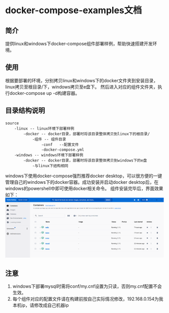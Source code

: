 # docker-compose-examples文档

## 简介
提供linux和windows下docker-compose组件部署样例，帮助快速搭建开发环境。

## 使用
根据要部署的环境，分别拷贝linux和windows下的docker文件夹到安装目录，linux拷贝至根目录/下，windows拷贝至e盘下。
然后进入对应的组件文件夹，执行docker-compose up -d构建容器。


## 目录结构说明
```
source
    -linux -- linux环境下部署样例
        -docker -- docker目录，部署时将该目录整体拷贝到linux下的根目录/
            -组件 -- 组件目录
                -conf   --配置文件
                -docker-compose.yml 
    -windows -- windows环境下部署样例
        -docker -- docker目录，部署时将该目录整体拷贝到windows下的e盘
            -与linux下结构相同
```
windows下使用docker-compose强烈推荐docker desktop，可以很方便的一键管理自己的windows下的docker容器。成功安装并启动docker desktop后，在windows的powershell中即可使用docker相关命令。
组件安装完毕后，界面效果如下：
![](./src/img/Snipaste_2023-05-16_16-32-41.png)





## 注意
1. windows下部署mysql时需将conf/my.cnf设置为只读，否则my.cnf配置不会生效。
2. 每个组件对应的配置文件请在构建前按自己实际情况修改，192.168.0.154为我本机ip，请修改成自己机器ip